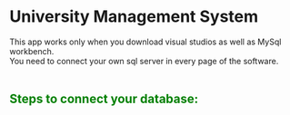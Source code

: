 # University Management System
This app works only when you download visual studios as well as MySql workbench.<br>
You need to connect your own sql server in every page of the software.<br>
<br>
<h2 style="color: green">Steps to connect your database: </h2>

